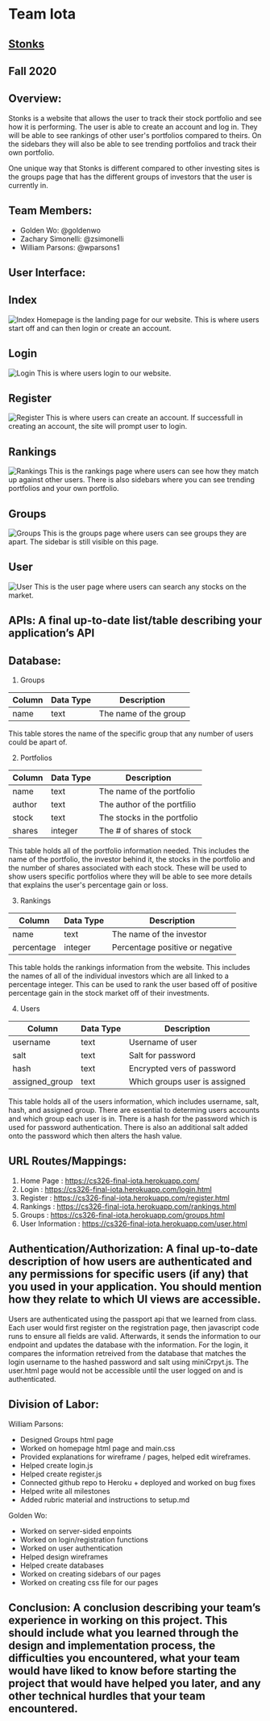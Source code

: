 # Team Iota

## [Stonks](https://cs326-final-iota.herokuapp.com/)

## Fall 2020 

## Overview:
Stonks is a website that allows the user to track their stock portfolio and see how it is performing. The user is able to create an account and log in. They will be able to see rankings of other user's portfolios compared to theirs. On the sidebars they will also be able to see trending portfolios and track their own portfolio.

One unique way that Stonks is different compared to other investing sites is the groups page that has the different groups of investors that the user is currently in. 

## Team Members: 
- Golden Wo: @goldenwo
- Zachary Simonelli: @zsimonelli
- William Parsons: @wparsons1

## User Interface:

## Index
![Index](final_img/Index.png)
Homepage is the landing page for our website. This is where users start off and can then login or create an account.

## Login
![Login](final_img/Login.png)
This is where users login to our website.

## Register
![Register](final_img/Register.png)
This is where users can create an account. If successfull in creating an account, the site will prompt user to login.

## Rankings 
![Rankings](final_img/Rankings.png)
This is the rankings page where users can see how they match up against other users. There is also sidebars where you can see trending portfolios and your own portfolio.

## Groups
![Groups](final_img/Groups.png)
This is the groups page where users can see groups they are apart. The sidebar is still visible on this page.

## User
![User](final_img/User.png)
This is the user page where users can search any stocks on the market. 

## APIs: A final up-to-date list/table describing your application’s API

## Database:

1. Groups

| Column       | Data Type | Description                    |
|--------------|-----------|--------------------------------|
| name         | text      | The name of the group          |

This table stores the name of the specific group that any number of users could be apart of. 

2. Portfolios

| Column       | Data Type | Description                    |
|--------------|-----------|--------------------------------|
| name         | text      | The name of the portfolio      |
| author       | text      | The author of the portfilio    |
| stock        | text      | The stocks in the portfolio    |
| shares       | integer   | The # of shares of stock       |

This table holds all of the portfolio information needed. This includes the name of the portfolio, the investor behind it, the stocks in the portfolio and the number of shares associated with each stock. These will be used to show users specific portfolios where they will be able to see more details that explains the user's percentage gain or loss.

3. Rankings

| Column       | Data Type | Description                    |
|--------------|-----------|--------------------------------|
| name         | text      | The name of the investor       |
| percentage   | integer   | Percentage positive or negative|

This table holds the rankings information from the website. This includes the names of all of the individual investors which are all linked to a percentage integer. This can be used to rank the user based off of positive percentage gain in the stock market off of their investments. 

4. Users

| Column          | Data Type | Description                    |
|-----------------|-----------|--------------------------------|
| username        | text      | Username of user               |
| salt            | text      | Salt for password              |
| hash            | text      | Encrypted vers of password     |
| assigned_group  | text      | Which groups user is assigned  |

This table holds all of the users information, which includes username, salt, hash, and assigned group. There are essential to determing users accounts and which group each user is in. There is a hash for the password which is used for password authentication. There is also an additional salt added onto the password which then alters the hash value. 

## URL Routes/Mappings:

1. Home Page : https://cs326-final-iota.herokuapp.com/
2. Login : https://cs326-final-iota.herokuapp.com/login.html
3. Register : https://cs326-final-iota.herokuapp.com/register.html
4. Rankings : https://cs326-final-iota.herokuapp.com/rankings.html
5. Groups : https://cs326-final-iota.herokuapp.com/groups.html
6. User Information : https://cs326-final-iota.herokuapp.com/user.html

## Authentication/Authorization: A final up-to-date description of how users are authenticated and any permissions for specific users (if any) that you used in your application. You should mention how they relate to which UI views are accessible.

Users are authenticated using the passport api that we learned from class. Each user would first register on the registration page, then javascript code runs to ensure all fields are valid. Afterwards, it sends the information to our endpoint and updates the database with the information. For the login, it compares the information retreived from the database that matches the login username to the hashed password and salt using miniCrpyt.js. The user.html page would not be accessible until the user logged on and is authenticated.

## Division of Labor: 
William Parsons: 
- Designed Groups html page
- Worked on homepage html page and main.css 
- Provided explanations for wireframe / pages, helped edit wireframes. 
- Helped create login.js
- Helped create register.js
- Connected github repo to Heroku + deployed and worked on bug fixes
- Helped write all milestones
- Added rubric material and instructions to setup.md

Golden Wo:
- Worked on server-sided enpoints
- Worked on login/registration functions
- Worked on user authentication
- Helped design wireframes
- Helped create databases
- Worked on creating sidebars of our pages
- Worked on creating css file for our pages

## Conclusion: A conclusion describing your team’s experience in working on this project. This should include what you learned through the design and implementation process, the difficulties you encountered, what your team would have liked to know before starting the project that would have helped you later, and any other technical hurdles that your team encountered.
